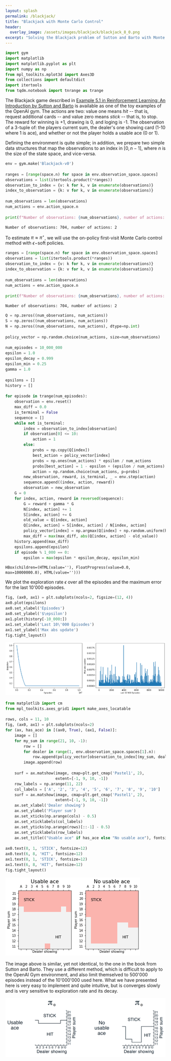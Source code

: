 ```yaml
---
layout: splash
permalink: /blackjack/
title: "Blackjack with Monte Carlo Control"
header:
  overlay_image: /assets/images/blackjack/blackjack_8_0.png
excerpt: "Solving the Blackjack problem of Sutton and Barto with Monte Carlo control."
---
```


```python
import gym
import matplotlib
import matplotlib.pyplot as plt
import numpy as np
from mpl_toolkits.mplot3d import Axes3D
from collections import defaultdict
import itertools
from tqdm.notebook import tnrange as trange
```

The Blackjack game described in [Example 5.1 in Reinforcement Learning: An Introduction by Sutton and Barto](http://incompleteideas.net/book/the-book-2nd.html) is available as one of the toy examples of the OpenAI gym. The actions are two: value one means *hit* -- that is, request additional cards -- and value zero means *stick* -- that is, to stop. The reward for winning is +1, drawing is 0, and loging is -1. The observation of a 3-tuple of: the players current sum, the dealer's one showing card (1-10 where 1 is ace), and whether or not the player holds a usable ace (0 or 1).

Defining the environment is quite simple; in addition, we prepare two simple data structures that map the observations to an index in $[0, n-1]$, where $n$ is the size of the state space, and vice-versa.


```python
env = gym.make('Blackjack-v0')

ranges = [range(space.n) for space in env.observation_space.spaces]
observations = list(itertools.product(*ranges))
observation_to_index = {v: k for k, v in enumerate(observations)}
index_to_observation = {k: v for k, v in enumerate(observations)}

num_observations = len(observations)
num_actions = env.action_space.n

print(f"Number of observations: {num_observations}, number of actions: {num_actions}")
```

    Number of observations: 704, number of actions: 2
    

To estimate $\pi \approx \pi^\star$, we will use the on-policy first-visit Monte Carlo control method with $\epsilon-$soft policies.


```python
ranges = [range(space.n) for space in env.observation_space.spaces]
observations = list(itertools.product(*ranges))
observation_to_index = {v: k for k, v in enumerate(observations)}
index_to_observation = {k: v for k, v in enumerate(observations)}

num_observations = len(observations)
num_actions = env.action_space.n

print(f"Number of observations: {num_observations}, number of actions: {num_actions}")
```

    Number of observations: 704, number of actions: 2
    


```python
Q = np.zeros((num_observations, num_actions))
S = np.zeros((num_observations, num_actions))
N = np.zeros((num_observations, num_actions), dtype=np.int)

policy_vector = np.random.choice(num_actions, size=num_observations)

num_episodes = 10_000_000
epsilon = 1.0
epsilon_decay = 0.999
epsilon_min = 0.25
gamma = 1.0

epsilons = []
history = []

for episode in trange(num_episodes):
    observation = env.reset()
    max_diff = 0.0
    is_terminal = False
    sequence = []
    while not is_terminal:
        index = observation_to_index[observation]
        if observation[0] <= 10:
            action = 1
        else:
            probs = np.copy(Q[index])
            best_action = policy_vector[index]
            probs = np.ones(num_actions) * epsilon / num_actions
            probs[best_action] = 1 - epsilon + (epsilon / num_actions)
            action = np.random.choice(num_actions, p=probs)
        new_observation, reward, is_terminal, _ = env.step(action)
        sequence.append((index, action, reward))
        observation = new_observation
    G = 0
    for index, action, reward in reversed(sequence):
        G = reward + gamma * G
        N[index, action] += 1
        S[index, action] += G
        old_value = Q[index, action]
        Q[index, action] = S[index, action] / N[index, action]
        policy_vector[index] = np.argmax(Q[index] + np.random.uniform(high=1e-8, size=(2,)))
        max_diff = max(max_diff, abs(Q[index, action] - old_value))
    history.append(max_diff)
    epsilons.append(epsilon)
    if episode % 1_000 == 0:
        epsilon = max(epsilon * epsilon_decay, epsilon_min)
```


    HBox(children=(HTML(value=''), FloatProgress(value=0.0, max=10000000.0), HTML(value='')))


    
    

We plot the exploration rate $\epsilon$ over all the episodes and the maximum error for the last 10'000 episodes.


```python
fig, (ax0, ax1) = plt.subplots(ncols=2, figsize=(12, 4))
ax0.plot(epsilons)
ax0.set_xlabel('Episodes')
ax0.set_ylabel('$\epsilon')
ax1.plot(history[-10_000:])
ax1.set_xlabel('Last 10\'000 Episodes')
ax1.set_ylabel('Max abs update')
fig.tight_layout()
```


    
![png](/assets/images/blackjack/blackjack_7_0.png)
    



```python
from matplotlib import cm
from mpl_toolkits.axes_grid1 import make_axes_locatable

rows, cols = 11, 10
fig, (ax0, ax1) = plt.subplots(ncols=2)
for (ax, has_ace) in [(ax0, True), (ax1, False)]:
    image = []
    for my_sum in range(21, 10, -1):
        row = []
        for dealer in range(1, env.observation_space.spaces[1].n):
            row.append(policy_vector[observation_to_index[(my_sum, dealer, has_ace)]])
        image.append(row)

    surf = ax.matshow(image, cmap=plt.get_cmap('Pastel1', 2),
                      extent=[-1, 9, 10, -1])
    row_labels = np.arange(11, 22)
    col_labels = ['A', '2', '3', '4', '5', '6', '7', '8', '9', '10']
    surf = ax.matshow(image, cmap=plt.get_cmap('Pastel1', 2),
                      extent=[-1, 9, 10, -1])
    ax.set_xlabel('Dealer showing')
    ax.set_ylabel('Player sum')
    ax.set_xticks(np.arange(cols) - 0.5)
    ax.set_xticklabels(col_labels)
    ax.set_yticks(np.arange(rows)[::-1] - 0.5)
    ax.set_yticklabels(row_labels)
    ax.set_title(("Usable ace" if has_ace else "No usable ace"), fontsize=16)

ax0.text(0, 1, 'STICK', fontsize=12)
ax0.text(6, 8, 'HIT', fontsize=12)
ax1.text(0, 1, 'STICK', fontsize=12)
ax1.text(6, 8, 'HIT', fontsize=12)
fig.tight_layout()
```


    
![png](/assets/images/blackjack/blackjack_8_0.png)
    


The image above is similar, yet not identical, to the one in the book from Sutton and Barto. They use a different method, which is difficult to apply to the OpenAI Gym environment, and also limit themselved to 500'000 episodes instead of the 10'000'000 used here. What we have presented here is very easy to implement and quite intuitive, but is converges slowly and is very sensitive to exploration rate and its decay.

![](/assets/images/blackjack/optimal-strategy.png)
